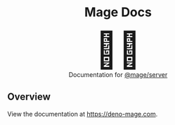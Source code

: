 <h1 align="center">Mage Docs</h1>
<div align="center" style="font-size: 5rem">
  🧙‍♂️
</div>
<div align="center">
  Documentation for <a href="https://jsr.io/@mage/server">@mage/server</a>
</div>

## Overview

View the documentation at https://deno-mage.com.
